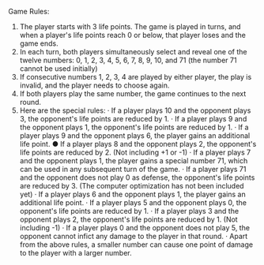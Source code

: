 Game Rules:

1. The player starts with 3 life points. The game is played in turns, and when a player's life points reach 0 or below, that player loses and the game ends.
2. In each turn, both players simultaneously select and reveal one of the twelve numbers: 0, 1, 2, 3, 4, 5, 6, 7, 8, 9, 10, and 71 (the number 71 cannot be used initially)
3. If consecutive numbers 1, 2, 3, 4 are played by either player, the play is invalid, and the player needs to choose again.
4. If both players play the same number, the game continues to the next round.
5. Here are the special rules:
   · If a player plays 10 and the opponent plays 3, the opponent's life points are reduced by 1.
   · If a player plays 9 and the opponent plays 1, the opponent's life points are reduced by 1.
   · If a player plays 9 and the opponent plays 6, the player gains an additional life point.
   ● If a player plays 8 and the opponent plays 2, the opponent's life points are reduced by 2. (Not including +1 or -1)
   · If a player plays 7 and the opponent plays 1, the player gains a special number 71, which can be used in any subsequent turn of the game.
   · If a player plays 71 and the opponent does not play 0 as defense, the opponent's life points are reduced by 3. (The computer optimization has not been included yet)
   · If a player plays 6 and the opponent plays 1, the player gains an additional life point.
   · If a player plays 5 and the opponent plays 0, the opponent's life points are reduced by 1.
   · If a player plays 3 and the opponent plays 2, the opponent's life points are reduced by 1. (Not including -1)
   · If a player plays 0 and the opponent does not play 5, the opponent cannot infict any damage to the player in that round.
   · Apart from the above rules, a smaller number can cause one point of damage to the player with a larger number.
